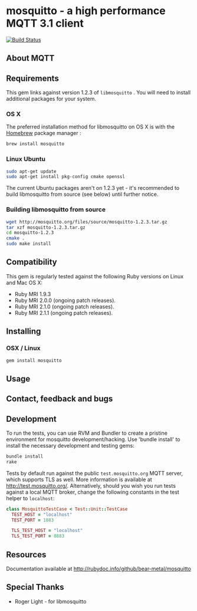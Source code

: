 # mosquitto - a high performance MQTT 3.1 client

[![Build Status](https://travis-ci.org/bear-metal/mosquitto.png)](https://travis-ci.org/bear-metal/mosquitto)

## About MQTT

## Requirements

This gem links against version 1.2.3 of `libmosquitto` . You will need to install additional packages for your system.

### OS X

The preferred installation method for libmosquitto on OS X is with the [Homebrew](https://github.com/Homebrew/homebrew) package manager :

``` sh
brew install mosquitto
```

### Linux Ubuntu

``` sh
sudo apt-get update
sudo apt-get install pkg-config cmake openssl
```

The current Ubuntu packages aren't on 1.2.3 yet - it's recommended to build libmosquitto from source (see below) until further notice.

### Building libmosquitto from source

``` sh
wget http://mosquitto.org/files/source/mosquitto-1.2.3.tar.gz
tar xzf mosquitto-1.2.3.tar.gz
cd mosquitto-1.2.3
cmake .
sudo make install
```

## Compatibility

This gem is regularly tested against the following Ruby versions on Linux and Mac OS X:

 * Ruby MRI 1.9.3
 * Ruby MRI 2.0.0 (ongoing patch releases).
 * Ruby MRI 2.1.0 (ongoing patch releases).
 * Ruby MRI 2.1.1 (ongoing patch releases).

## Installing

### OSX / Linux

``` sh
gem install mosquitto
```
## Usage


## Contact, feedback and bugs


## Development

To run the tests, you can use RVM and Bundler to create a pristine environment for mosquitto development/hacking.
Use 'bundle install' to install the necessary development and testing gems:

``` sh
bundle install
rake
```
Tests by default run against the public `test.mosquitto.org` MQTT server, which supports TLS as well. More information is available at http://test.mosquitto.org/. Alternatively, should you wish you run tests against a local MQTT broker, change the following constants in the test helper to `localhost`:

``` ruby
class MosquittoTestCase < Test::Unit::TestCase
  TEST_HOST = "localhost"
  TEST_PORT = 1883

  TLS_TEST_HOST = "localhost"
  TLS_TEST_PORT = 8883
```

## Resources

Documentation available at http://rubydoc.info/github/bear-metal/mosquitto

## Special Thanks

* Roger Light - for libmosquitto